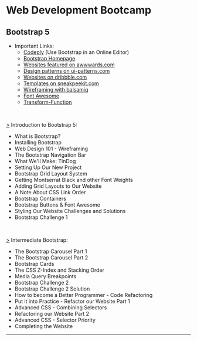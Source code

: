 # Web Development Bootcamp

## Bootstrap 5

* Important Links: 
  * [Codeply](https://www.codeply.com/) (Use Bootstrap in an Online Editor) 
  * [Bootstrap Homepage](https://getbootstrap.com/)  
  * [Websites featured on awwwards.com](https://www.awwwards.com/websites/com/) 
  * [Design patterns on ui-patterns.com](http://ui-patterns.com/patterns) 
  * [Websites on dribbble.com](https://dribbble.com/search/website) 
  * [Templates on sneakpeekit.com](https://sneakpeekit.com/) 
  * [Wireframing with balsamiq](https://balsamiq.cloud/sr355x9/projects)  
  * [Font Awesome](https://fontawesome.com/) 
  * [Transform-Function](https://developer.mozilla.org/en-US/docs/Web/CSS/transform-function) 
  <!-- * []() -->
<br>

[>](https://github.com/Aniruddh-482/Web-Development-Bootcamp/blob/main/Bootstrap%205/Introduction%20to%20Bootstrap%205/Bootstrap_Introduction.css) Introduction to Bootstrap 5: 

* What is Bootstrap? 
* Installing Bootstrap 
* Web Design 101 - Wireframing       <!-- https://balsamiq.cloud/sr355x9/pgruo9v/r2278 -->
* The Bootstrap Navigation Bar       <!-- https://www.codeply.com/p/GVJU3ipWxP -->
* What We'll Make: TinDog 
* Setting Up Our New Project 
* Bootstrap Grid Layout System       <!-- https://www.codeply.com/p/gGAW4KgOrL --> 
* Getting Montserrat Black and other Font Weights 
* Adding Grid Layouts to Our Website 
* A Note About CSS Link Order 
* Bootstrap Containers 
* Bootstrap Buttons & Font Awesome 
* Styling Our Website Challenges and Solutions 
* Bootstrap Challenge 1 
<br>

[>]() Intermediate Bootstrap: 

* The Bootstrap Carousel Part 1 
* The Bootstrap Carousel Part 2 
* Bootstrap Cards 
* The CSS Z-Index and Stacking Order 
* Media Query Breakpoints 
* Bootstrap Challenge 2 
* Bootstrap Challenge 2 Solution 
* How to become a Better Programmer - Code Refactoring 
* Put it into Practice - Refactor our Website Part 1 
* Advanced CSS - Combining Selectors 
* Refactoring our Website Part 2 
* Advanced CSS - Selector Priority 
* Completing the Website 
<hr>
